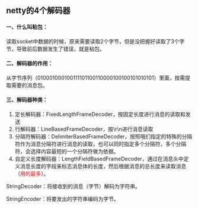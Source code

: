 ## netty的4个解码器



#### 一、什么叫粘包：

读取socket中数据的时候，原来需要读取2个字节，但是没把握好读取了3个字节，导致前后数据发生了错误，就是粘包。



#### 二、解码器的作用：

从字节序列（010001000100111101100110000100100101010101）里面，按需提取需要的消息包。



#### 三、解码器种类：

1. 定长解码器：FixedLengthFrameDecoder，按固定长度进行消息的读取和发送
2. 行解码器：LineBasedFrameDecoder，按\r\n进行消息读取
3. 分隔符解码器：DelimiterBasedFrameDecoder，按照哦们指定的特殊的分隔符作为消息分隔符进行消息的读取，也可以同时指定多个分隔符，多个分隔符，会选择内容最短的一个分隔符做为依据。
4. 自定义长度解码器：LengthFieldBasedFrameDecoder，通过在消息头中定义消息长度的字段来标志消息体的长度，然后根据消息的总长度来读取消息（<font color="red">用的最多</font>）。

StringDecoder：将接收到的消息（字节）解码为字符串。

StringEncoder：将要发出的字符串编码为字节。